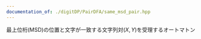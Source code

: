 ```yaml
---
documentation_of: ./digitDP/PairDFA/same_msd_pair.hpp
---
```


最上位桁(MSD)の位置と文字が一致する文字列対$(X,Y)$を受理するオートマトン